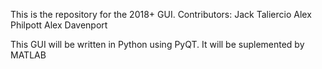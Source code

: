 This is the repository for the 2018+ GUI.
Contributors:
Jack Taliercio
Alex Philpott
Alex Davenport


This GUI will be written in Python using PyQT.
It will be suplemented by MATLAB